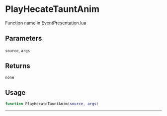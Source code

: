 # PlayHecateTauntAnim
Function name in EventPresentation.lua
## Parameters
`source`, `args`
## Returns
`none`
## Usage
```lua
function PlayHecateTauntAnim(source, args)
```
---
